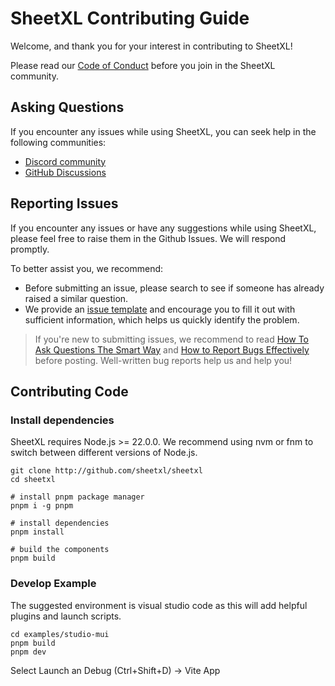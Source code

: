 
# SheetXL Contributing Guide

Welcome, and thank you for your interest in contributing to SheetXL!

Please read our [Code of Conduct](./CODE_OF_CONDUCT.md) before you join in the SheetXL community.

## Asking Questions

If you encounter any issues while using SheetXL, you can seek help in the following communities:

- [Discord community](https://discord.gg/NTKdwUgK9p)
- [GitHub Discussions](https://github.com/sheetxl/sheetxl/discussions)

## Reporting Issues

If you encounter any issues or have any suggestions while using SheetXL, please feel free to raise them in the Github Issues. We will respond promptly.

To better assist you, we recommend:

- Before submitting an issue, please search to see if someone has already raised a similar question.
- We provide an [issue template](https://github.com/sheetxl/sheetxl/issues) and encourage you to fill it out with sufficient information, which helps us quickly identify the problem.

> If you're new to submitting issues, we recommend to read [How To Ask Questions The Smart Way](http://www.catb.org/~esr/faqs/smart-questions.html) and [How to Report Bugs Effectively](https://www.chiark.greenend.org.uk/~sgtatham/bugs.html) before posting. Well-written bug reports help us and help you!

## Contributing Code

### Install dependencies

SheetXL requires Node.js >= 22.0.0. We recommend using nvm or fnm to switch between different versions of Node.js.

```shell
git clone http://github.com/sheetxl/sheetxl
cd sheetxl

# install pnpm package manager
pnpm i -g pnpm

# install dependencies
pnpm install

# build the components
pnpm build

```

### Develop Example

The suggested environment is visual studio code as this will add helpful plugins and launch scripts.

```shell
cd examples/studio-mui
pnpm build
pnpm dev
```

Select Launch an Debug (Ctrl+Shift+D) -> Vite App
